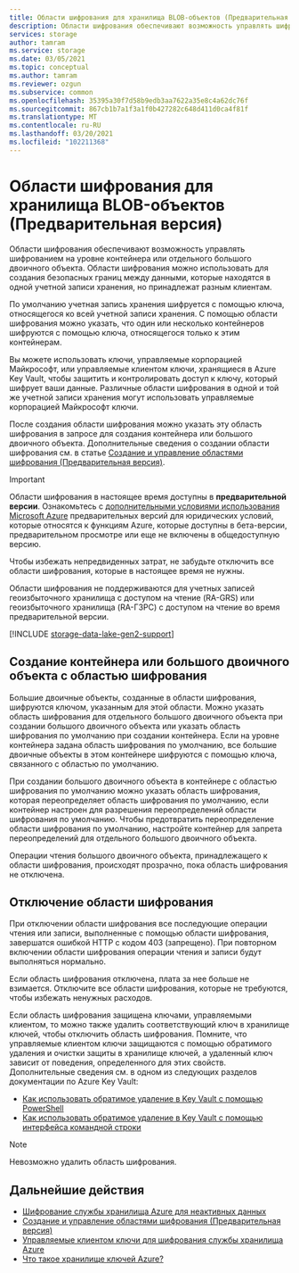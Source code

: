 ```yaml
---
title: Области шифрования для хранилища BLOB-объектов (Предварительная версия)
description: Области шифрования обеспечивают возможность управлять шифрованием на уровне контейнера или отдельного большого двоичного объекта. Области шифрования можно использовать для создания безопасных границ между данными, которые находятся в одной учетной записи хранения, но принадлежат разным клиентам.
services: storage
author: tamram
ms.service: storage
ms.date: 03/05/2021
ms.topic: conceptual
ms.author: tamram
ms.reviewer: ozgun
ms.subservice: common
ms.openlocfilehash: 35395a30f7d58b9edb3aa7622a35e8c4a62dc76f
ms.sourcegitcommit: 867cb1b7a1f3a1f0b427282c648d411d0ca4f81f
ms.translationtype: MT
ms.contentlocale: ru-RU
ms.lasthandoff: 03/20/2021
ms.locfileid: "102211368"
---
```

# <a name="encryption-scopes-for-blob-storage-preview"></a>Области шифрования для хранилища BLOB-объектов (Предварительная версия)

Области шифрования обеспечивают возможность управлять шифрованием на уровне контейнера или отдельного большого двоичного объекта. Области шифрования можно использовать для создания безопасных границ между данными, которые находятся в одной учетной записи хранения, но принадлежат разным клиентам.

По умолчанию учетная запись хранения шифруется с помощью ключа, относящегося ко всей учетной записи хранения. С помощью области шифрования можно указать, что один или несколько контейнеров шифруются с помощью ключа, относящегося только к этим контейнерам.

Вы можете использовать ключи, управляемые корпорацией Майкрософт, или управляемые клиентом ключи, хранящиеся в Azure Key Vault, чтобы защитить и контролировать доступ к ключу, который шифрует ваши данные. Различные области шифрования в одной и той же учетной записи хранения могут использовать управляемые корпорацией Майкрософт ключи.

После создания области шифрования можно указать эту область шифрования в запросе для создания контейнера или большого двоичного объекта. Дополнительные сведения о создании области шифрования см. в статье [Создание и управление областями шифрования (Предварительная версия)](encryption-scope-manage.md).

> [!IMPORTANT]
> Области шифрования в настоящее время доступны в **предварительной версии**. Ознакомьтесь с [дополнительными условиями использования Microsoft Azure](https://azure.microsoft.com/support/legal/preview-supplemental-terms/) предварительных версий для юридических условий, которые относятся к функциям Azure, которые доступны в бета-версии, предварительном просмотре или еще не включены в общедоступную версию.
>
> Чтобы избежать непредвиденных затрат, не забудьте отключить все области шифрования, которые в настоящее время не нужны.
>
> Области шифрования не поддерживаются для учетных записей геоизбыточного хранилища с доступом на чтение (RA-GRS) или геоизбыточного хранилища (RA-ГЗРС) с доступом на чтение во время предварительной версии.

[!INCLUDE [storage-data-lake-gen2-support](../../../includes/storage-data-lake-gen2-support.md)]

## <a name="create-a-container-or-blob-with-an-encryption-scope"></a>Создание контейнера или большого двоичного объекта с областью шифрования

Большие двоичные объекты, созданные в области шифрования, шифруются ключом, указанным для этой области. Можно указать область шифрования для отдельного большого двоичного объекта при создании большого двоичного объекта или указать область шифрования по умолчанию при создании контейнера. Если на уровне контейнера задана область шифрования по умолчанию, все большие двоичные объекты в этом контейнере шифруются с помощью ключа, связанного с областью по умолчанию.

При создании большого двоичного объекта в контейнере с областью шифрования по умолчанию можно указать область шифрования, которая переопределяет область шифрования по умолчанию, если контейнер настроен для разрешения переопределений области шифрования по умолчанию. Чтобы предотвратить переопределение области шифрования по умолчанию, настройте контейнер для запрета переопределений для отдельного большого двоичного объекта.

Операции чтения большого двоичного объекта, принадлежащего к области шифрования, происходят прозрачно, пока область шифрования не отключена.

## <a name="disable-an-encryption-scope"></a>Отключение области шифрования

При отключении области шифрования все последующие операции чтения или записи, выполненные с помощью области шифрования, завершатся ошибкой HTTP с кодом 403 (запрещено). При повторном включении области шифрования операции чтения и записи будут выполняться нормально.

Если область шифрования отключена, плата за нее больше не взимается. Отключите все области шифрования, которые не требуются, чтобы избежать ненужных расходов.

Если область шифрования защищена ключами, управляемыми клиентом, то можно также удалить соответствующий ключ в хранилище ключей, чтобы отключить область шифрования. Помните, что управляемые клиентом ключи защищаются с помощью обратимого удаления и очистки защиты в хранилище ключей, а удаленный ключ зависит от поведения, определенного для этих свойств. Дополнительные сведения см. в одном из следующих разделов документации по Azure Key Vault:

- [Как использовать обратимое удаление в Key Vault с помощью PowerShell](../../key-vault/general/key-vault-recovery.md)
- [Как использовать обратимое удаление в Key Vault с помощью интерфейса командной строки](../../key-vault/general/key-vault-recovery.md)

> [!NOTE]
> Невозможно удалить область шифрования.

## <a name="next-steps"></a>Дальнейшие действия

- [Шифрование службы хранилища Azure для неактивных данных](../common/storage-service-encryption.md)
- [Создание и управление областями шифрования (Предварительная версия)](encryption-scope-manage.md)
- [Управляемые клиентом ключи для шифрования службы хранилища Azure](../common/customer-managed-keys-overview.md)
- [Что такое хранилище ключей Azure?](../../key-vault/general/overview.md)